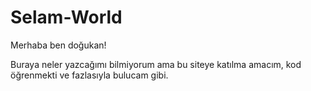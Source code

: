 # Selam-World

Merhaba ben doğukan!

Buraya neler yazcağımı bilmiyorum ama bu siteye katılma amacım,
kod öğrenmekti ve fazlasıyla bulucam gibi.

